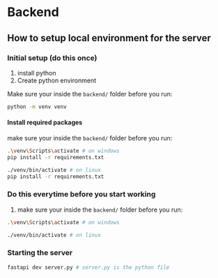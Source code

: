 # Backend

## How to setup local environment for the server

### Initial setup (do this once)

1. install python
2. Create python environment

Make sure your inside the `backend/` folder before you run:

```bash
python -m venv venv
```

#### Install required packages

make sure your inside the `backend/` folder before you run:

```bash
.\venv\Scripts\activate # on windows
pip install -r requirements.txt
```

```bash
./venv/bin/activate # on linux
pip install -r requirements.txt
```

### Do this everytime before you start working

1. make sure your inside the `backend/` folder before you run:

```bash
.\venv\Scripts\activate # on windows
```

```bash
./venv/bin/activate # on linux
```

### Starting the server

```bash
fastapi dev server.py # server.py is the python file
```
